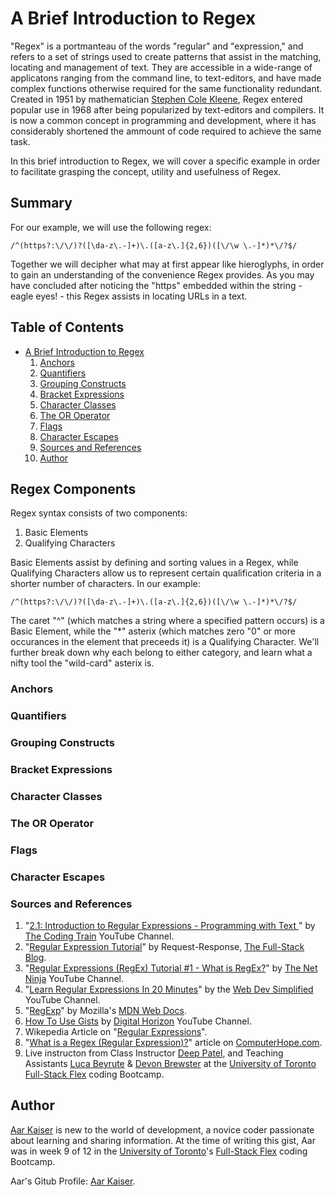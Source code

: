 # A Brief Introduction to Regex

"Regex" is a portmanteau of the words "regular" and "expression," and refers to a set of strings used to create patterns that assist in the matching, locating and management of text. They are accessible in a wide-range of applicatons ranging from the command line, to text-editors, and have made complex functions otherwise required for the same functionality redundant. Created in 1951 by mathematician [Stephen Cole Kleene](https://www.britannica.com/biography/Stephen-Cole-Kleene), Regex entered popular use in 1968 after being popularized by text-editors and compilers. It is now a common concept in programming and development, where it has considerably shortened the ammount of code required to achieve the same task.

In this brief introduction to Regex, we will cover a specific example in order to facilitate grasping the concept, utility and usefulness of Regex.

## Summary

For our example, we will use the following regex:

    /^(https?:\/\/)?([\da-z\.-]+)\.([a-z\.]{2,6})([\/\w \.-]*)*\/?$/

Together we will decipher what may at first appear like hieroglyphs, in order to gain an understanding of the convenience Regex provides. As you may have concluded after noticing the "https" embedded within the string - eagle eyes! - this Regex assists in locating URLs in a text.

## Table of Contents

- [A Brief Introduction to Regex](#a-brief-introduction-to-regex)
    1. [Anchors](#anchors)
    2. [Quantifiers](#quantifiers)
    3. [Grouping Constructs](#grouping-constructs)
    4. [Bracket Expressions](#bracket-expressions)
    5. [Character Classes](#character-classes)
    6. [The OR Operator](#the-or-operator)
    7. [Flags](#flags)
    8. [Character Escapes](#character-escapes)
    9. [Sources and References](#sources-and-references)
    10. [Author](#author)

## Regex Components

Regex syntax consists of two components:

1. Basic Elements
2. Qualifying Characters

Basic Elements assist by defining and sorting values in a Regex, while Qualifying Characters allow us to represent certain qualification criteria in a shorter number of characters. In our example:

    /^(https?:\/\/)?([\da-z\.-]+)\.([a-z\.]{2,6})([\/\w \.-]*)*\/?$/
    
The caret "^" (which matches a string where a specified pattern occurs) is a Basic Element, while the "*" asterix (which matches zero "0" or more occurances in the element that preceeds it) is a Qualifying Character. We'll further break down why each belong to either category, and learn what a nifty tool the "wild-card" asterix is. 

### Anchors



### Quantifiers

### Grouping Constructs

### Bracket Expressions

### Character Classes

### The OR Operator

### Flags

### Character Escapes

### Sources and References
1.  "[2.1: Introduction to Regular Expressions - Programming with Text ](https://www.youtube.com/watch?v=7DG3kCDx53c)" by [The Coding Train](https://www.youtube.com/channel/UCvjgXvBlbQiydffZU7m1_aw) YouTube Channel.
2.  "[Regular Expression Tutorial](https://coding-boot-camp.github.io/full-stack/computer-science/regex-tutorial)" by Request-Response, [The Full-Stack Blog](https://coding-boot-camp.github.io/full-stack/).
3.  "[Regular Expressions (RegEx) Tutorial #1 - What is RegEx?](https://www.youtube.com/watch?v=r6I-Ahc0HB4)" by [The Net Ninja](https://www.youtube.com/channel/UCW5YeuERMmlnqo4oq8vwUpg) YouTube Channel.
4.  "[Learn Regular Expressions In 20 Minutes](https://www.youtube.com/watch?v=rhzKDrUiJVk)" by the [Web Dev Simplified](https://www.youtube.com/channel/UCFbNIlppjAuEX4znoulh0Cw) YouTube Channel.
5.  "[RegExp](https://developer.mozilla.org/en-US/docs/Web/JavaScript/Reference/Global_Objects/RegExp)" by Mozilla's [MDN Web Docs](https://developer.mozilla.org/en-US/).
6.  [How To Use Gists](https://www.youtube.com/watch?v=wc2NlcWjQHw) by [Digital Horizon](https://www.youtube.com/channel/UCTaWTebJrEc4S80GgBnivpw) YouTube Channel.
7.  Wikepedia Article on "[Regular Expressions](https://en.wikipedia.org/wiki/Regular_expression)".
8.  "[What is a Regex (Regular Expression)?](https://www.computerhope.com/jargon/r/regex.htm)" article on [ComputerHope.com](https://www.computerhope.com/). 
9.  Live instructon from Class Instructor [Deep Patel](https://github.com/dpat0074), and Teaching Assistants [Luca Beyrute](https://github.com/LHBO19) & [Devon Brewster](https://github.com/D-Brewst) at the [University of Toronto](https://www.utoronto.ca/) [Full-Stack Flex](https://bootcamp.learn.utoronto.ca/) coding Bootcamp.

## Author

[Aar Kaiser](https://github.com/AarKaiser) is new to the world of development, a novice coder passionate about learning and sharing information. At the time of writing this gist, Aar was in week 9 of 12 in the [University of Toronto](https://www.utoronto.ca/)'s [Full-Stack Flex](https://bootcamp.learn.utoronto.ca/) coding Bootcamp.

Aar's Gitub Profile: [Aar Kaiser](https://github.com/AarKaiser).
